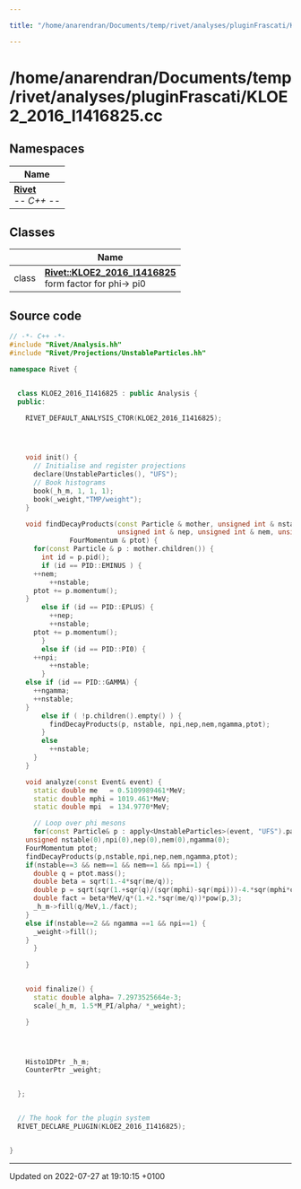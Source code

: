 ```yaml
---

title: "/home/anarendran/Documents/temp/rivet/analyses/pluginFrascati/KLOE2_2016_I1416825.cc"

---
```


# /home/anarendran/Documents/temp/rivet/analyses/pluginFrascati/KLOE2_2016_I1416825.cc



## Namespaces

| Name           |
| -------------- |
| **[Rivet](http://example.org/namespaces/namespacerivet/)** <br>-*- C++ -*-  |

## Classes

|                | Name           |
| -------------- | -------------- |
| class | **[Rivet::KLOE2_2016_I1416825](http://example.org/classes/classrivet_1_1kloe2__2016__i1416825/)** <br>form factor for phi-> pi0  |




## Source code

```cpp
// -*- C++ -*-
#include "Rivet/Analysis.hh"
#include "Rivet/Projections/UnstableParticles.hh"

namespace Rivet {


  class KLOE2_2016_I1416825 : public Analysis {
  public:

    RIVET_DEFAULT_ANALYSIS_CTOR(KLOE2_2016_I1416825);




    void init() {
      // Initialise and register projections
      declare(UnstableParticles(), "UFS");
      // Book histograms
      book(_h_m, 1, 1, 1);
      book(_weight,"TMP/weight");
    }

    void findDecayProducts(const Particle & mother, unsigned int & nstable, unsigned int & npi, 
                           unsigned int & nep, unsigned int & nem, unsigned int & ngamma,
               FourMomentum & ptot) {
      for(const Particle & p : mother.children()) {
        int id = p.pid();
        if (id == PID::EMINUS ) {
      ++nem;
          ++nstable;
      ptot += p.momentum();
    }
        else if (id == PID::EPLUS) {
          ++nep;
          ++nstable;
      ptot += p.momentum();
        }
        else if (id == PID::PI0) {
      ++npi;
          ++nstable;
        }
    else if (id == PID::GAMMA) {
      ++ngamma;
      ++nstable;
    }
        else if ( !p.children().empty() ) {
          findDecayProducts(p, nstable, npi,nep,nem,ngamma,ptot);
        }
        else
          ++nstable;
      }
    }

    void analyze(const Event& event) {
      static double me   = 0.5109989461*MeV;
      static double mphi = 1019.461*MeV;
      static double mpi  = 134.9770*MeV;

      // Loop over phi mesons
      for(const Particle& p : apply<UnstableParticles>(event, "UFS").particles(Cuts::pid==333)) {
    unsigned nstable(0),npi(0),nep(0),nem(0),ngamma(0);
    FourMomentum ptot;
    findDecayProducts(p,nstable,npi,nep,nem,ngamma,ptot);
    if(nstable==3 && nem==1 && nem==1 && npi==1) {
      double q = ptot.mass();
      double beta = sqrt(1.-4*sqr(me/q));
      double p = sqrt(sqr(1.+sqr(q)/(sqr(mphi)-sqr(mpi)))-4.*sqr(mphi*q/(sqr(mphi)-sqr(mpi))));
      double fact = beta*MeV/q*(1.+2.*sqr(me/q))*pow(p,3);
      _h_m->fill(q/MeV,1./fact);
    }
    else if(nstable==2 && ngamma ==1 && npi==1) {
      _weight->fill();
    }
      }
      
    }


    void finalize() {
      static double alpha= 7.2973525664e-3;
      scale(_h_m, 1.5*M_PI/alpha/ *_weight);

    }




    Histo1DPtr _h_m;
    CounterPtr _weight;


  };


  // The hook for the plugin system
  RIVET_DECLARE_PLUGIN(KLOE2_2016_I1416825);


}
```


-------------------------------

Updated on 2022-07-27 at 19:10:15 +0100
